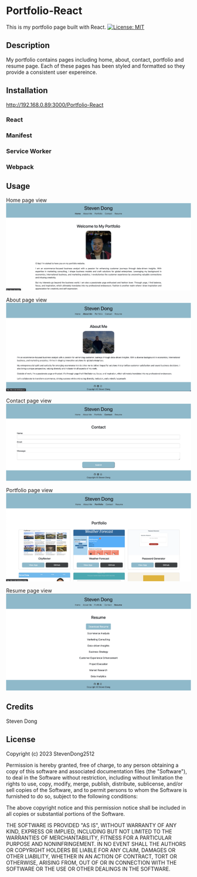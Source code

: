 # Portfolio-React
This is my portfolio page built with React.
[![License: MIT](https://img.shields.io/badge/License-MIT-yellow.svg)](https://opensource.org/licenses/MIT)

## Description

My portfolio contains pages including home, about, contact, portfolio and resume page. Each of these pages has been styled and formatted so they provide a consistent user expereince. 


## Installation

http://192.168.0.89:3000/Portfolio-React

### React
### Manifest
### Service Worker
### Webpack

## Usage

Home page view
![home](./public/screenshots/Home.png)

About page view
![about](./public/screenshots/About.png)

Contact page view
![contact](./public/screenshots/Contact.png)

Portfolio page view
![portfolio](./public/screenshots/Portfolio.png)

Resume page view
![resume](./public/screenshots/Resume.png)


## Credits

Steven Dong



## License

Copyright (c) 2023 StevenDong2512

Permission is hereby granted, free of charge, to any person obtaining a copy
of this software and associated documentation files (the "Software"), to deal
in the Software without restriction, including without limitation the rights
to use, copy, modify, merge, publish, distribute, sublicense, and/or sell
copies of the Software, and to permit persons to whom the Software is
furnished to do so, subject to the following conditions:

The above copyright notice and this permission notice shall be included in all
copies or substantial portions of the Software.

THE SOFTWARE IS PROVIDED "AS IS", WITHOUT WARRANTY OF ANY KIND, EXPRESS OR
IMPLIED, INCLUDING BUT NOT LIMITED TO THE WARRANTIES OF MERCHANTABILITY,
FITNESS FOR A PARTICULAR PURPOSE AND NONINFRINGEMENT. IN NO EVENT SHALL THE
AUTHORS OR COPYRIGHT HOLDERS BE LIABLE FOR ANY CLAIM, DAMAGES OR OTHER
LIABILITY, WHETHER IN AN ACTION OF CONTRACT, TORT OR OTHERWISE, ARISING FROM,
OUT OF OR IN CONNECTION WITH THE SOFTWARE OR THE USE OR OTHER DEALINGS IN THE
SOFTWARE.
